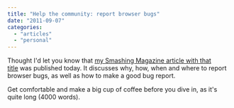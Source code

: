 ```yaml
---
title: "Help the community: report browser bugs"
date: "2011-09-07"
categories: 
  - "articles"
  - "personal"
---
```


Thought I'd let you know that [my Smashing Magazine article with that title](http://coding.smashingmagazine.com/2011/09/07/help-the-community-report-browser-bugs/comment-page-1/) was published today. It discusses why, how, when and where to report browser bugs, as well as how to make a good bug report.

Get comfortable and make a big cup of coffee before you dive in, as it's quite long (4000 words).
